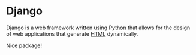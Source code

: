 # Django


Django is a web framework written using [Python](/wiki/Python) that allows for the design of web applications that generate [HTML](/wiki/HTML) dynamically.

Nice package!